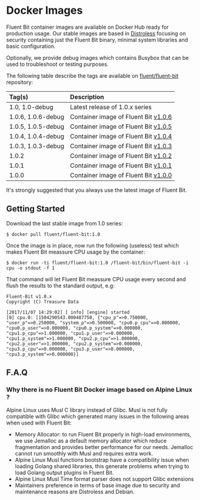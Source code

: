 # Docker Images

Fluent Bit container images are available on Docker Hub ready for production usage. Our stable images are based in [Distroless](https://github.com/GoogleContainerTools/distroless) focusing on security containing just the Fluent Bit binary, minimal system libraries and basic configuration.

Optionally, we provide debug images which contains Busybox that can be used to troubleshoot or testing purposes.

The following table describe the tags are available on [fluent/fluent-bit](https://hub.docker.com/r/fluent/fluent-bit/) repository:

| Tag\(s\) | Description |
| :--- | :--- |
| 1.0, 1.0-debug | Latest release of 1.0.x series |
| 1.0.6, 1.0.6-debug | Container image of Fluent Bit [v1.0.6](http://fluentbit.io/announcements/v1.0.6) |
| 1.0.5, 1.0.5-debug | Container image of Fluent Bit [v1.0.5](http://fluentbit.io/announcements/v1.0.5) |
| 1.0.4, 1.0.4-debug | Container image of Fluent Bit [v1.0.4](http://fluentbit.io/announcements/v1.0.4) |
| 1.0.3, 1.0.3-debug | Container image of Fluent Bit [v1.0.3](http://fluentbit.io/announcements/v1.0.3) |
| 1.0.2 | Container image of Fluent Bit [v1.0.2](http://fluentbit.io/announcements/v1.0.2) |
| 1.0.1 | Container image of Fluent Bit [v1.0.1](http://fluentbit.io/announcements/v1.0.1) |
| 1.0.0 | Container image of Fluent Bit [v1.0.0](http://fluentbit.io/announcements/v1.0.0) |

It's strongly suggested that you always use the latest image of Fluent Bit.

## Getting Started

Download the last stable image from 1.0 series:

```text
$ docker pull fluent/fluent-bit:1.0
```

Once the image is in place, now run the following \(useless\) test which makes Fluent Bit meassure CPU usage by the container:

```text
$ docker run -ti fluent/fluent-bit:1.0 /fluent-bit/bin/fluent-bit -i cpu -o stdout -f 1
```

That command will let Fluent Bit meassure CPU usage every second and flush the results to the standard output, e.g:

```text
Fluent-Bit v1.0.x
Copyright (C) Treasure Data

[2017/11/07 14:29:02] [ info] [engine] started
[0] cpu.0: [1504290543.000487750, {"cpu_p"=>0.750000, "user_p"=>0.250000, "system_p"=>0.500000, "cpu0.p_cpu"=>0.000000, "cpu0.p_user"=>0.000000, "cpu0.p_system"=>0.000000, "cpu1.p_cpu"=>1.000000, "cpu1.p_user"=>0.000000, "cpu1.p_system"=>1.000000, "cpu2.p_cpu"=>1.000000, "cpu2.p_user"=>1.000000, "cpu2.p_system"=>0.000000, "cpu3.p_cpu"=>0.000000, "cpu3.p_user"=>0.000000, "cpu3.p_system"=>0.000000}]
```

## F.A.Q

### Why there is no Fluent Bit Docker image based on Alpine Linux ?

Alpine Linux uses Musl C library instead of Glibc. Musl is not fully compatible with Glibc which generated many issues in the following areas when used with Fluent Bit:

- Memory Allocator: to run Fluent Bit properly in high-load environments, we use Jemalloc as a default memory allocator which reduce fragmentation and provides better performance for our needs. Jemalloc cannot run smoothly with Musl and requires extra work.
- Alpine Linux Musl functions bootstrap have a compatibility issue when loading Golang shared libraries, this generate problems when trying to load Golang output plugins in Fluent Bit.
- Alpine Linux Musl Time format parser does not support Glibc extensions
- Maintainers preference in terms of base image due to security and maintenance reasons are Distroless and Debian.
